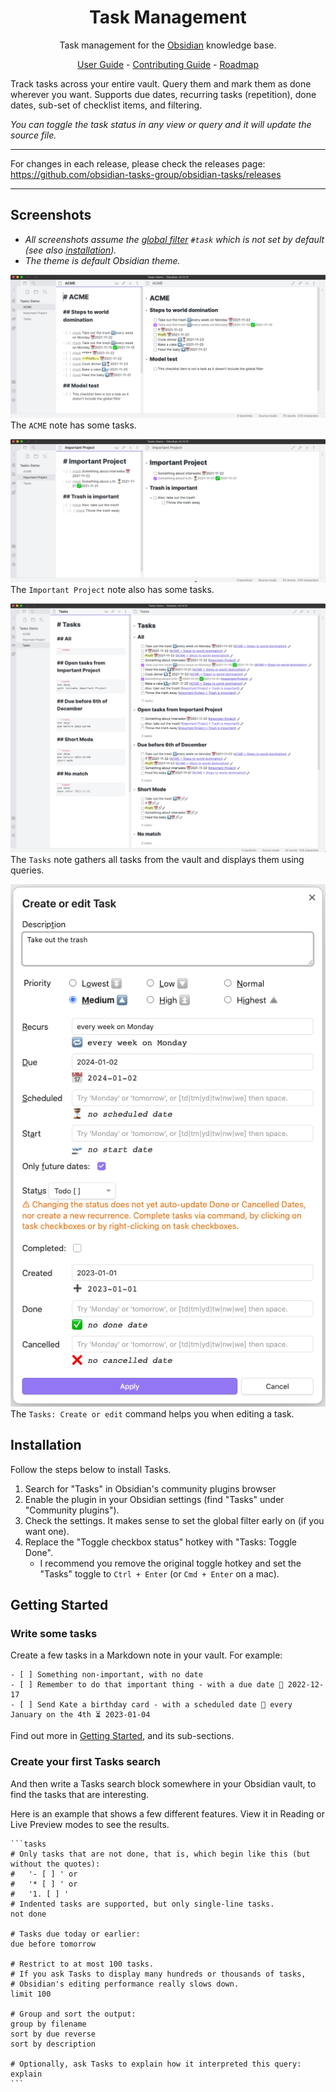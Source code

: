 <h1 align="center">Task Management </h1>

<p align="center">Task management for the <a href="https://obsidian.md/">Obsidian</a> knowledge base.</p>

<p align="center"><a href="https://publish.obsidian.md/tasks/">User Guide</a> - <a href="https://publish.obsidian.md/tasks-contributing/">Contributing Guide</a> - <a href="https://github.com/orgs/obsidian-tasks-group/projects/4/views/1">Roadmap</a></p>

Track tasks across your entire vault. Query them and mark them as done wherever you want. Supports due dates, recurring tasks (repetition), done dates, sub-set of checklist items, and filtering.

_You can toggle the task status in any view or query and it will update the source file._

---

For changes in each release, please check the releases page: <https://github.com/obsidian-tasks-group/obsidian-tasks/releases>

---

## Screenshots

- _All screenshots assume the [global filter](https://publish.obsidian.md/tasks/Getting+Started/Global+Filter) `#task` which is not set by default (see also [installation](https://publish.obsidian.md/tasks/Installation/Installation))._
- _The theme is default Obsidian theme._

![ACME Tasks](https://github.com/obsidian-tasks-group/obsidian-tasks/raw/main/docs/images/acme.png)
The `ACME` note has some tasks.

![Important Project Tasks](https://github.com/obsidian-tasks-group/obsidian-tasks/raw/main/docs/images/important_project.png)
The `Important Project` note also has some tasks.

![Tasks Queries](https://github.com/obsidian-tasks-group/obsidian-tasks/raw/main/docs/images/tasks_queries.png)
The `Tasks` note gathers all tasks from the vault and displays them using queries.

![Create or Edit Modal](https://github.com/obsidian-tasks-group/obsidian-tasks/raw/main/docs/images/modal.png)
The `Tasks: Create or edit` command helps you when editing a task.

## Installation

Follow the steps below to install Tasks.

1. Search for "Tasks" in Obsidian's community plugins browser
2. Enable the plugin in your Obsidian settings (find "Tasks" under "Community plugins").
3. Check the settings. It makes sense to set the global filter early on (if you want one).
4. Replace the "Toggle checkbox status" hotkey with "Tasks: Toggle Done".
    - I recommend you remove the original toggle hotkey and set the "Tasks" toggle to `Ctrl + Enter` (or `Cmd + Enter` on a mac).

## Getting Started

### Write some tasks

Create a few tasks in a Markdown note in your vault. For example:

```text
- [ ] Something non-important, with no date
- [ ] Remember to do that important thing - with a due date 📅 2022-12-17
- [ ] Send Kate a birthday card - with a scheduled date 🔁 every January on the 4th ⏳ 2023-01-04
```

Find out more in [Getting Started](https://publish.obsidian.md/tasks/Getting+Started/Getting+Started), and its sub-sections.

### Create your first Tasks search

And then write a Tasks search block somewhere in your Obsidian vault, to find the tasks that are interesting.

Here is an example that shows a few different features. View it in Reading or Live Preview modes to see the results.

````text
```tasks
# Only tasks that are not done, that is, which begin like this (but without the quotes):
#   '- [ ] ' or
#   '* [ ] ' or
#   '1. [ ] '
# Indented tasks are supported, but only single-line tasks.
not done

# Tasks due today or earlier:
due before tomorrow

# Restrict to at most 100 tasks.
# If you ask Tasks to display many hundreds or thousands of tasks,
# Obsidian's editing performance really slows down.
limit 100

# Group and sort the output:
group by filename
sort by due reverse
sort by description

# Optionally, ask Tasks to explain how it interpreted this query:
explain
```
````


